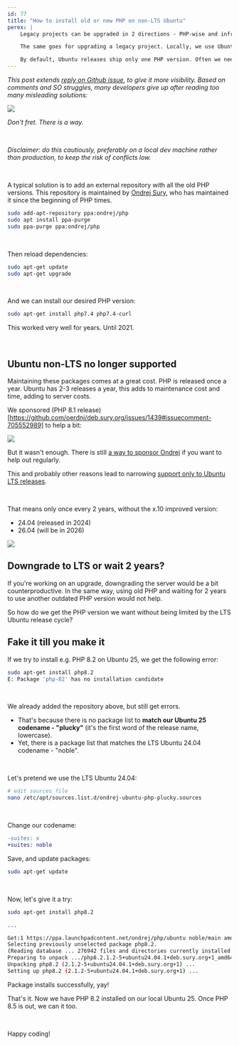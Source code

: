 ```yaml
---
id: 77
title: "How to install old or new PHP on non-LTS Ubuntu"
perex: |
    Legacy projects can be upgraded in 2 directions - PHP-wise and infrastructure-wise. We can get a new Ubuntu 25 but still have to run old PHP.

    The same goes for upgrading a legacy project. Locally, we use Ubuntu 25, but we work on a project that uses PHP 7.2.

    By default, Ubuntu releases ship only one PHP version. Often we need one of the other ~10 versions. How do we run old or new PHP on the latest Ubuntu?
---
```


*This post extends [reply on Github issue](https://github.com/oerdnj/deb.sury.org/issues/1662#issuecomment-2823699313), to give it more visibility. Based on comments and SO struggles, many developers give up after reading too many misleading solutions:*

<img src="/assets/images/blog/2025/give-up.png" class="img-thumbnail">

*Don't fret. There is a way.*

<br>

*Disclaimer: do this cautiously, preferably on a local dev machine rather than production, to keep the risk of conflicts low.*

<br>

A typical solution is to add an external repository with all the old PHP versions.
This repository is maintained by [Ondrej Sury](https://github.com/sponsors/oerdnj), who has maintained it since the beginning of PHP times.

```bash
sudo add-apt-repository ppa:ondrej/php
sudo apt install ppa-purge
sudo ppa-purge ppa:ondrej/php
```

<br>

Then reload dependencies:

```bash
sudo apt-get update
sudo apt-get upgrade
```

<br>


And we can install our desired PHP version:

```bash
sudo apt-get install php7.4 php7.4-curl
```

This worked very well for years. Until 2021.

<br>

## Ubuntu non-LTS no longer supported

Maintaining these packages comes at a great cost. PHP is released once a year. Ubuntu has 2-3 releases a year, this adds to maintenance cost and time, adding to server costs.

We sponsored (PHP 8.1 release)[https://github.com/oerdnj/deb.sury.org/issues/1439#issuecomment-705552989] to help a bit:

<img src="/assets/images/blog/2025/rector-support.png" class="img-thumbnail">

But it wasn't enough. There is still [a way to sponsor Ondrej](https://github.com/sponsors/oerdnj) if you want to help out regularly.

This and probably other reasons lead to narrowing [support only to Ubuntu LTS releases](https://github.com/oerdnj/deb.sury.org/issues/1662).

<br>

That means only once every 2 years, without the x.10 improved version:

* 24.04 (released in 2024)
* 26.04 (will be in 2026)

<img src="/assets/images/blog/2025/ubuntu-releases.png" class="img-thumbnail">

<br>

## Downgrade to LTS or wait 2 years?

If you're working on an upgrade, downgrading the server would be a bit counterproductive. In the same way, using old PHP and waiting for 2 years to use another outdated PHP version would not help.

So how do we get the PHP version we want without being limited by the LTS Ubuntu release cycle?



## Fake it till you make it

If we try to install e.g. PHP 8.2 on Ubuntu 25, we get the following error:

```bash
sudo apt-get install php8.2
E: Package 'php-82' has no installation candidate
```

<br>

We already added the repository above, but still get errors.

* That's because there is no package list to **match our Ubuntu 25 codename - "plucky"** (it's the first word of the release name, lowercase).
* Yet, there is a package list that matches the LTS Ubuntu 24.04 codename - "noble".

<br>

Let's pretend we use the LTS Ubuntu 24.04:

```bash
# edit sources file
nano /etc/apt/sources.list.d/ondrej-ubuntu-php-plucky.sources
```

<br>

Change our codename:

```diff
-suites: x
+suites: noble
```

Save, and update packages:

```bash
sudo apt-get update
```

<br>

Now, let's give it a try:

```bash
sudo apt-get install php8.2

...

Get:1 https://ppa.launchpadcontent.net/ondrej/php/ubuntu noble/main amd64 php8.2-amqp amd64 2.1.2-5+ubuntu24.04.1+deb.sury.org+1 [59.1 kB]
Selecting previously unselected package php8.2.
(Reading database ... 276942 files and directories currently installed.)
Preparing to unpack .../php8.2.1.2-5+ubuntu24.04.1+deb.sury.org+1_amd64.deb ...
Unpacking php8.2 (2.1.2-5+ubuntu24.04.1+deb.sury.org+1) ...
Setting up php8.2 (2.1.2-5+ubuntu24.04.1+deb.sury.org+1) ...
```

Package installs successfully, yay!

That's it. Now we have PHP 8.2 installed on our local Ubuntu 25. Once PHP 8.5 is out, we can it too.

<br>

Happy coding!
